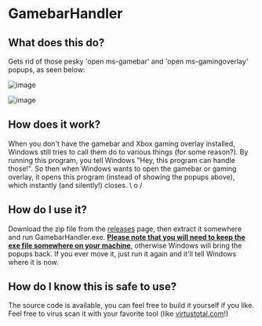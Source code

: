 # GamebarHandler
## What does this do?
Gets rid of those pesky 'open ms-gamebar' and 'open ms-gamingoverlay' popups, as seen below:

![image](https://github.com/user-attachments/assets/6819f8c6-5919-4444-9b20-75d612333c4f)

![image](https://github.com/user-attachments/assets/72e7e4d4-9452-4c56-b1b2-959d91728379)

## How does it work?
When you don't have the gamebar and Xbox gaming overlay installed, Windows still tries to call them do to various things (for some reason?). By running this program, you tell Windows "Hey, this program can handle those!". So then when Windows wants to open the gamebar or gaming overlay, it opens this program (instead of showing the popups above), which instantly (and silently!) closes. \ o /

## How do I use it?
Download the zip file from the [releases](https://github.com/Aida-Enna/GamebarHandler/releases) page, then extract it somewhere and run GamebarHandler.exe. <ins>**Please note that you will need to keep the exe file somewhere on your machine**</ins>, otherwise Windows will bring the popups back. If you ever move it, just run it again and it'll tell Windows where it is now.

## How do I know this is safe to use?
The source code is available, you can feel free to build it yourself if you like. Feel free to virus scan it with your favorite tool (like [virtustotal.com](http://virtustotal.com)!)
